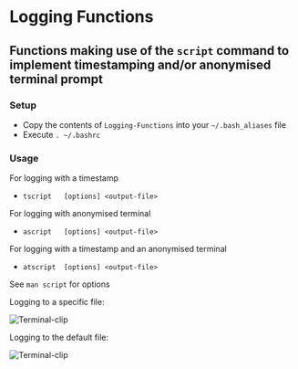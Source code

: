 # Logging Functions
## Functions making use of the `script` command to implement timestamping and/or anonymised terminal prompt

### Setup
* Copy the contents of `Logging-Functions` into your `~/.bash_aliases` file
* Execute `. ~/.bashrc`

### Usage
For logging with a timestamp
* `tscript   [options] <output-file>`

For logging with anonymised terminal
* `ascript   [options] <output-file>`

For logging with a timestamp and an anonymised terminal
* `atscript  [options] <output-file>`

See `man script` for options

Logging to a specific file:

![Terminal-clip](https://i.imgur.com/OMtlNFW.png)

Logging to the default file:

![Terminal-clip](https://i.imgur.com/s8w3PwH.png)
